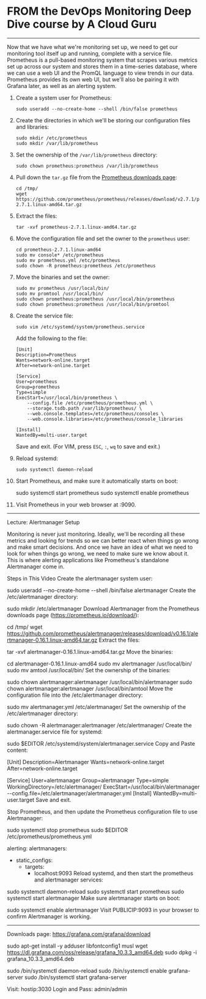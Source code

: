 # FROM the DevOps Monitoring Deep Dive course by A Cloud Guru




-------

Now that we have what we're monitoring set up, we need to get our monitoring tool itself up and running, complete with a service file. Prometheus is a pull-based monitoring system that scrapes various metrics set up across our system and stores them in a time-series database, where we can use a web UI and the PromQL language to view trends in our data. Prometheus provides its own web UI, but we'll also be pairing it with Grafana later, as well as an alerting system.

 1. Create a system user for Prometheus:

        sudo useradd --no-create-home --shell /bin/false prometheus

 2. Create the directories in which we'll be storing our configuration files and libraries:

        sudo mkdir /etc/prometheus
        sudo mkdir /var/lib/prometheus
 
 3. Set the ownership of the `/var/lib/prometheus` directory:

        sudo chown prometheus:prometheus /var/lib/prometheus

 4. Pull down the `tar.gz` file from the [Prometheus downloads page](https://prometheus.io/download/):
 
        cd /tmp/
        wget https://github.com/prometheus/prometheus/releases/download/v2.7.1/prometheus-2.7.1.linux-amd64.tar.gz
                                                                     
 5. Extract the files:

        tar -xvf prometheus-2.7.1.linux-amd64.tar.gz
                                                                     
 6. Move the configuration file and set the owner to the `prometheus` user:

        cd prometheus-2.7.1.linux-amd64
        sudo mv console* /etc/prometheus
        sudo mv prometheus.yml /etc/prometheus
        sudo chown -R prometheus:prometheus /etc/prometheus
                                                                     
 7. Move the binaries and set the owner:

        sudo mv prometheus /usr/local/bin/
        sudo mv promtool /usr/local/bin/
        sudo chown prometheus:prometheus /usr/local/bin/prometheus
        sudo chown prometheus:prometheus /usr/local/bin/promtool
                                                                     
 8. Create the service file:

        sudo vim /etc/systemd/system/prometheus.service

    Add the following to the file:

        [Unit]
        Description=Prometheus
        Wants=network-online.target
        After=network-online.target

        [Service]
        User=prometheus
        Group=prometheus
        Type=simple
        ExecStart=/usr/local/bin/prometheus \
            --config.file /etc/prometheus/prometheus.yml \
            --storage.tsdb.path /var/lib/prometheus/ \
            --web.console.templates=/etc/prometheus/consoles \
            --web.console.libraries=/etc/prometheus/console_libraries

        [Install]
        WantedBy=multi-user.target
    
    Save and exit. (For VIM, press `ESC`, `:`, `wq` to save and exit.)

 9. Reload systemd:

        sudo systemctl daemon-reload

 10. Start Prometheus, and make sure it automatically starts on boot:

        sudo systemctl start prometheus
        sudo systemctl enable prometheus
    
11. Visit Prometheus in your web browser at <PUBLICIP>:9090.

--------

Lecture: Alertmanager Setup

Monitoring is never just monitoring. Ideally, we'll be recording all these metrics and looking for trends so we can better react when things go wrong and make smart decisions. And once we have an idea of what we need to look for when things go wrong, we need to make sure we know about it. This is where alerting applications like Prometheus's standalone Alertmanager come in.

Steps in This Video
Create the alertmanager system user:

sudo useradd --no-create-home --shell /bin/false alertmanager
Create the /etc/alertmanager directory:

sudo mkdir /etc/alertmanager
Download Alertmanager from the Prometheus downloads page (https://prometheus.io/download/):

cd /tmp/
wget https://github.com/prometheus/alertmanager/releases/download/v0.16.1/alertmanager-0.16.1.linux-amd64.tar.gz
Extract the files:

tar -xvf alertmanager-0.16.1.linux-amd64.tar.gz
Move the binaries:

cd alertmanager-0.16.1.linux-amd64
sudo mv alertmanager /usr/local/bin/
sudo mv amtool /usr/local/bin/
Set the ownership of the binaries:

sudo chown alertmanager:alertmanager /usr/local/bin/alertmanager
sudo chown alertmanager:alertmanager /usr/local/bin/amtool
Move the configuration file into the /etc/alertmanager directory:

sudo mv alertmanager.yml /etc/alertmanager/
Set the ownership of the /etc/alertmanager directory:

sudo chown -R alertmanager:alertmanager /etc/alertmanager/
Create the alertmanager.service file for systemd:

sudo $EDITOR /etc/systemd/system/alertmanager.service
Copy and Paste content:

[Unit]
Description=Alertmanager
Wants=network-online.target
After=network-online.target

[Service]
User=alertmanager
Group=alertmanager
Type=simple
WorkingDirectory=/etc/alertmanager/
ExecStart=/usr/local/bin/alertmanager \
    --config.file=/etc/alertmanager/alertmanager.yml
[Install]
WantedBy=multi-user.target
Save and exit.

Stop Prometheus, and then update the Prometheus configuration file to use Alertmanager:

sudo systemctl stop prometheus
sudo $EDITOR /etc/prometheus/prometheus.yml

alerting:
  alertmanagers:
  - static_configs:
    - targets:
      - localhost:9093
Reload systemd, and then start the prometheus and alertmanager services:

sudo systemctl daemon-reload
sudo systemctl start prometheus
sudo systemctl start alertmanager
Make sure alertmanager starts on boot:

sudo systemctl enable alertmanager
Visit PUBLICIP:9093 in your browser to confirm Alertmanager is working.


------


Downloads page: https://grafana.com/grafana/download

sudo apt-get install -y adduser libfontconfig1 musl
wget https://dl.grafana.com/oss/release/grafana_10.3.3_amd64.deb
sudo dpkg -i grafana_10.3.3_amd64.deb

sudo /bin/systemctl daemon-reload
sudo /bin/systemctl enable grafana-server
sudo /bin/systemctl start grafana-server

Visit: hostip:3030
Login and Pass: admin/admin